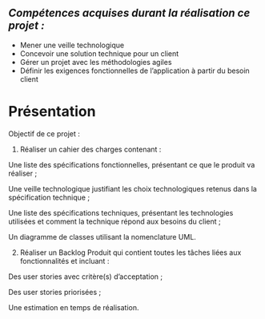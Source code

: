 ## *Compétences acquises durant la réalisation ce projet :*
- Mener une veille technologique
- Concevoir une solution technique pour un client
- Gérer un projet avec les méthodologies agiles
- Définir les exigences fonctionnelles de l’application à partir du besoin client

# Présentation

Objectif de ce projet :

1. Réaliser un cahier des charges contenant :

Une liste des spécifications fonctionnelles, présentant ce que le produit va réaliser ;

Une veille technologique justifiant les choix technologiques retenus dans la spécification technique ;

Une liste des spécifications techniques, présentant les technologies utilisées et comment la technique répond aux besoins du client ;

Un diagramme de classes utilisant la nomenclature UML.

2. Réaliser un Backlog Produit qui contient toutes les tâches liées aux fonctionnalités et incluant : 

Des user stories avec critère(s) d’acceptation ;

Des user stories priorisées ;

Une estimation en temps de réalisation.
